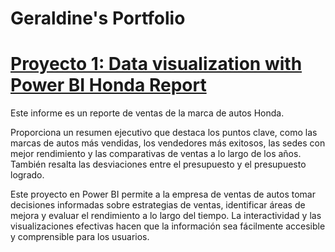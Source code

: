 # Geraldine's Portfolio

# [Proyecto 1: Data visualization with Power BI Honda Report](https://app.powerbi.com/view?r=eyJrIjoiYTM3YjRkYmYtMTA2Ny00YWFhLTlhNzktNjEyMTEwNzQ3MjhkIiwidCI6IjI5NjQxMTY5LTExODYtNDc2Mi1iYzI2LTRhOWY2NDg1ZmU4NSJ9)

Este informe es un reporte de ventas de la marca de autos Honda.

Proporciona un resumen ejecutivo que destaca los puntos clave, como las marcas de autos más vendidas, los vendedores más exitosos, las sedes con mejor rendimiento y las comparativas de ventas a lo largo de los años. También resalta las desviaciones entre el presupuesto y el presupuesto logrado.

Este proyecto en Power BI permite a la empresa de ventas de autos tomar decisiones informadas sobre estrategias de ventas, identificar áreas de mejora y evaluar el rendimiento a lo largo del tiempo. La interactividad y las visualizaciones efectivas hacen que la información sea fácilmente accesible y comprensible para los usuarios.
